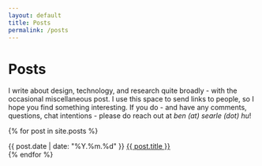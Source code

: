 ```yaml
---
layout: default
title: Posts
permalink: /posts
---
```


# Posts

I write about design, technology, and research quite broadly - with the occasional miscellaneous post. I use this space to send links to people, so I hope you find something interesting. If you do - and have any comments, questions, chat intentions - please do reach out at *ben (at) searle (dot) hu*!

{% for post in site.posts %}
  <div>
    <span>{{ post.date | date: "%Y.%m.%d" }}</span> <a href="{{ post.url | relative_url }}">{{ post.title }}</a>
  </div>
{% endfor %}